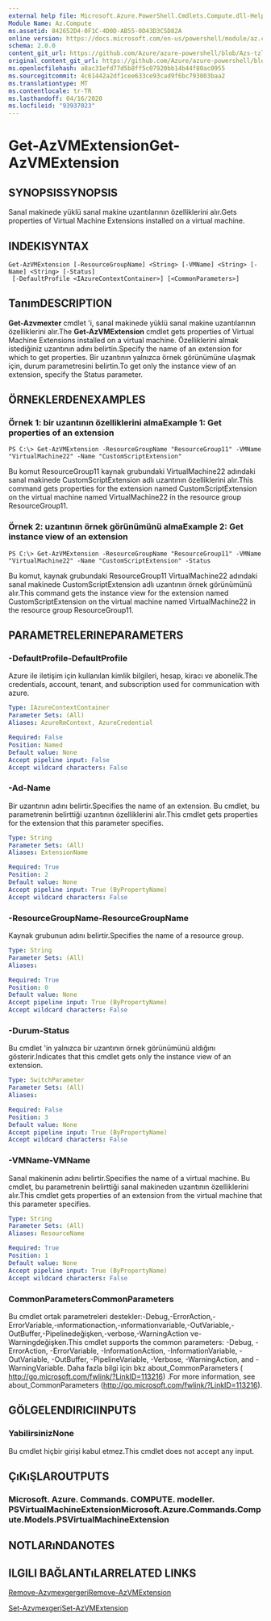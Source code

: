 ```yaml
---
external help file: Microsoft.Azure.PowerShell.Cmdlets.Compute.dll-Help-Help.xml
Module Name: Az.Compute
ms.assetid: 842652D4-0F1C-4D0D-AB55-0D43D3C5D82A
online version: https://docs.microsoft.com/en-us/powershell/module/az.compute/get-azvmextension
schema: 2.0.0
content_git_url: https://github.com/Azure/azure-powershell/blob/Azs-tzl/src/Compute/Compute/help/Get-AzVMExtension.md
original_content_git_url: https://github.com/Azure/azure-powershell/blob/Azs-tzl/src/Compute/Compute/help/Get-AzVMExtension.md
ms.openlocfilehash: a8ac31efd77d5b8ff5c07920bb14b44f80ac0955
ms.sourcegitcommit: 4c61442a2df1cee633ce93cad9f6bc793803baa2
ms.translationtype: MT
ms.contentlocale: tr-TR
ms.lasthandoff: 04/16/2020
ms.locfileid: "93937023"
---
```

# <span data-ttu-id="bbd6e-101">Get-AzVMExtension</span><span class="sxs-lookup"><span data-stu-id="bbd6e-101">Get-AzVMExtension</span></span>

## <span data-ttu-id="bbd6e-102">SYNOPSIS</span><span class="sxs-lookup"><span data-stu-id="bbd6e-102">SYNOPSIS</span></span>
<span data-ttu-id="bbd6e-103">Sanal makinede yüklü sanal makine uzantılarının özelliklerini alır.</span><span class="sxs-lookup"><span data-stu-id="bbd6e-103">Gets properties of Virtual Machine Extensions installed on a virtual machine.</span></span>

## <span data-ttu-id="bbd6e-104">INDEKI</span><span class="sxs-lookup"><span data-stu-id="bbd6e-104">SYNTAX</span></span>

```
Get-AzVMExtension [-ResourceGroupName] <String> [-VMName] <String> [-Name] <String> [-Status]
 [-DefaultProfile <IAzureContextContainer>] [<CommonParameters>]
```

## <span data-ttu-id="bbd6e-105">Tanım</span><span class="sxs-lookup"><span data-stu-id="bbd6e-105">DESCRIPTION</span></span>
<span data-ttu-id="bbd6e-106">**Get-Azvmexter** cmdlet 'i, sanal makinede yüklü sanal makine uzantılarının özelliklerini alır.</span><span class="sxs-lookup"><span data-stu-id="bbd6e-106">The **Get-AzVMExtension** cmdlet gets properties of Virtual Machine Extensions installed on a virtual machine.</span></span>
<span data-ttu-id="bbd6e-107">Özelliklerini almak istediğiniz uzantının adını belirtin.</span><span class="sxs-lookup"><span data-stu-id="bbd6e-107">Specify the name of an extension for which to get properties.</span></span>
<span data-ttu-id="bbd6e-108">Bir uzantının yalnızca örnek görünümüne ulaşmak için, durum parametresini belirtin.</span><span class="sxs-lookup"><span data-stu-id="bbd6e-108">To get only the instance view of an extension, specify the Status parameter.</span></span>

## <span data-ttu-id="bbd6e-109">ÖRNEKLERDEN</span><span class="sxs-lookup"><span data-stu-id="bbd6e-109">EXAMPLES</span></span>

### <span data-ttu-id="bbd6e-110">Örnek 1: bir uzantının özelliklerini alma</span><span class="sxs-lookup"><span data-stu-id="bbd6e-110">Example 1: Get properties of an extension</span></span>
```
PS C:\> Get-AzVMExtension -ResourceGroupName "ResourceGroup11" -VMName "VirtualMachine22" -Name "CustomScriptExtension"
```

<span data-ttu-id="bbd6e-111">Bu komut ResourceGroup11 kaynak grubundaki VirtualMachine22 adındaki sanal makinede CustomScriptExtension adlı uzantının özelliklerini alır.</span><span class="sxs-lookup"><span data-stu-id="bbd6e-111">This command gets properties for the extension named CustomScriptExtension on the virtual machine named VirtualMachine22 in the resource group ResourceGroup11.</span></span>

### <span data-ttu-id="bbd6e-112">Örnek 2: uzantının örnek görünümünü alma</span><span class="sxs-lookup"><span data-stu-id="bbd6e-112">Example 2: Get instance view of an extension</span></span>
```
PS C:\> Get-AzVMExtension -ResourceGroupName "ResourceGroup11" -VMName "VirtualMachine22" -Name "CustomScriptExtension" -Status
```

<span data-ttu-id="bbd6e-113">Bu komut, kaynak grubundaki ResourceGroup11 VirtualMachine22 adındaki sanal makinede CustomScriptExtension adlı uzantının örnek görünümünü alır.</span><span class="sxs-lookup"><span data-stu-id="bbd6e-113">This command gets the instance view for the extension named CustomScriptExtension on the virtual machine named VirtualMachine22 in the resource group ResourceGroup11.</span></span>

## <span data-ttu-id="bbd6e-114">PARAMETRELERINE</span><span class="sxs-lookup"><span data-stu-id="bbd6e-114">PARAMETERS</span></span>

### <span data-ttu-id="bbd6e-115">-DefaultProfile</span><span class="sxs-lookup"><span data-stu-id="bbd6e-115">-DefaultProfile</span></span>
<span data-ttu-id="bbd6e-116">Azure ile iletişim için kullanılan kimlik bilgileri, hesap, kiracı ve abonelik.</span><span class="sxs-lookup"><span data-stu-id="bbd6e-116">The credentials, account, tenant, and subscription used for communication with azure.</span></span>

```yaml
Type: IAzureContextContainer
Parameter Sets: (All)
Aliases: AzureRmContext, AzureCredential

Required: False
Position: Named
Default value: None
Accept pipeline input: False
Accept wildcard characters: False
```

### <span data-ttu-id="bbd6e-117">-Ad</span><span class="sxs-lookup"><span data-stu-id="bbd6e-117">-Name</span></span>
<span data-ttu-id="bbd6e-118">Bir uzantının adını belirtir.</span><span class="sxs-lookup"><span data-stu-id="bbd6e-118">Specifies the name of an extension.</span></span>
<span data-ttu-id="bbd6e-119">Bu cmdlet, bu parametrenin belirttiği uzantının özelliklerini alır.</span><span class="sxs-lookup"><span data-stu-id="bbd6e-119">This cmdlet gets properties for the extension that this parameter specifies.</span></span>

```yaml
Type: String
Parameter Sets: (All)
Aliases: ExtensionName

Required: True
Position: 2
Default value: None
Accept pipeline input: True (ByPropertyName)
Accept wildcard characters: False
```

### <span data-ttu-id="bbd6e-120">-ResourceGroupName</span><span class="sxs-lookup"><span data-stu-id="bbd6e-120">-ResourceGroupName</span></span>
<span data-ttu-id="bbd6e-121">Kaynak grubunun adını belirtir.</span><span class="sxs-lookup"><span data-stu-id="bbd6e-121">Specifies the name of a resource group.</span></span>

```yaml
Type: String
Parameter Sets: (All)
Aliases: 

Required: True
Position: 0
Default value: None
Accept pipeline input: True (ByPropertyName)
Accept wildcard characters: False
```

### <span data-ttu-id="bbd6e-122">-Durum</span><span class="sxs-lookup"><span data-stu-id="bbd6e-122">-Status</span></span>
<span data-ttu-id="bbd6e-123">Bu cmdlet 'in yalnızca bir uzantının örnek görünümünü aldığını gösterir.</span><span class="sxs-lookup"><span data-stu-id="bbd6e-123">Indicates that this cmdlet gets only the instance view of an extension.</span></span>

```yaml
Type: SwitchParameter
Parameter Sets: (All)
Aliases: 

Required: False
Position: 3
Default value: None
Accept pipeline input: True (ByPropertyName)
Accept wildcard characters: False
```

### <span data-ttu-id="bbd6e-124">-VMName</span><span class="sxs-lookup"><span data-stu-id="bbd6e-124">-VMName</span></span>
<span data-ttu-id="bbd6e-125">Sanal makinenin adını belirtir.</span><span class="sxs-lookup"><span data-stu-id="bbd6e-125">Specifies the name of a virtual machine.</span></span>
<span data-ttu-id="bbd6e-126">Bu cmdlet, bu parametrenin belirttiği sanal makineden uzantının özelliklerini alır.</span><span class="sxs-lookup"><span data-stu-id="bbd6e-126">This cmdlet gets properties of an extension from the virtual machine that this parameter specifies.</span></span>

```yaml
Type: String
Parameter Sets: (All)
Aliases: ResourceName

Required: True
Position: 1
Default value: None
Accept pipeline input: True (ByPropertyName)
Accept wildcard characters: False
```

### <span data-ttu-id="bbd6e-127">CommonParameters</span><span class="sxs-lookup"><span data-stu-id="bbd6e-127">CommonParameters</span></span>
<span data-ttu-id="bbd6e-128">Bu cmdlet ortak parametreleri destekler:-Debug,-ErrorAction,-ErrorVariable,-ınformationaction,-ınformationvariable,-OutVariable,-OutBuffer,-Pipelinedeğişken,-verbose,-WarningAction ve-Warningdeğişken.</span><span class="sxs-lookup"><span data-stu-id="bbd6e-128">This cmdlet supports the common parameters: -Debug, -ErrorAction, -ErrorVariable, -InformationAction, -InformationVariable, -OutVariable, -OutBuffer, -PipelineVariable, -Verbose, -WarningAction, and -WarningVariable.</span></span> <span data-ttu-id="bbd6e-129">Daha fazla bilgi için bkz about_CommonParameters ( http://go.microsoft.com/fwlink/?LinkID=113216) .</span><span class="sxs-lookup"><span data-stu-id="bbd6e-129">For more information, see about_CommonParameters (http://go.microsoft.com/fwlink/?LinkID=113216).</span></span>

## <span data-ttu-id="bbd6e-130">GÖLGELENDIRICI</span><span class="sxs-lookup"><span data-stu-id="bbd6e-130">INPUTS</span></span>

### <span data-ttu-id="bbd6e-131">Yabilirsiniz</span><span class="sxs-lookup"><span data-stu-id="bbd6e-131">None</span></span>
<span data-ttu-id="bbd6e-132">Bu cmdlet hiçbir girişi kabul etmez.</span><span class="sxs-lookup"><span data-stu-id="bbd6e-132">This cmdlet does not accept any input.</span></span>

## <span data-ttu-id="bbd6e-133">ÇıKıŞLAR</span><span class="sxs-lookup"><span data-stu-id="bbd6e-133">OUTPUTS</span></span>

### <span data-ttu-id="bbd6e-134">Microsoft. Azure. Commands. COMPUTE. modeller. PSVirtualMachineExtension</span><span class="sxs-lookup"><span data-stu-id="bbd6e-134">Microsoft.Azure.Commands.Compute.Models.PSVirtualMachineExtension</span></span>

## <span data-ttu-id="bbd6e-135">NOTLARıNDA</span><span class="sxs-lookup"><span data-stu-id="bbd6e-135">NOTES</span></span>

## <span data-ttu-id="bbd6e-136">ILGILI BAĞLANTıLAR</span><span class="sxs-lookup"><span data-stu-id="bbd6e-136">RELATED LINKS</span></span>

[<span data-ttu-id="bbd6e-137">Remove-Azvmexgergeri</span><span class="sxs-lookup"><span data-stu-id="bbd6e-137">Remove-AzVMExtension</span></span>](./Remove-AzVMExtension.md)

[<span data-ttu-id="bbd6e-138">Set-Azvmexgeri</span><span class="sxs-lookup"><span data-stu-id="bbd6e-138">Set-AzVMExtension</span></span>](./Set-AzVMExtension.md)


